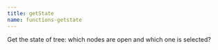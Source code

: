 ```yaml
---
title: getState
name: functions-getstate
---
```


Get the state of tree: which nodes are open and which one is selected?
